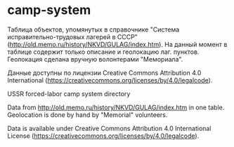 # camp-system

Таблица объектов, упомянутых в справочнике "Система исправительно-трудовых лагерей в СССР" (http://old.memo.ru/history/NKVD/GULAG/index.htm). На данный момент в таблице содержит только описание и геолокацию лаг. пунктов.  Геолокация сделана вручную волонтерами "Мемориала".

Данные доступны по лицензии Creative Commons Attribution 4.0 International (https://creativecommons.org/licenses/by/4.0/legalcode).

USSR forced-labor camp system directory

Data from http://old.memo.ru/history/NKVD/GULAG/index.htm in one table. Geolocation is done by hand by "Memorial" volunteers.

Data is available under Creative Commons Attribution 4.0 International License (https://creativecommons.org/licenses/by/4.0/legalcode).
